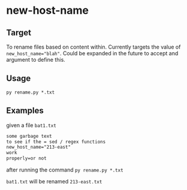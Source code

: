 # new-host-name

## Target
To rename files based on content within.  Currently targets the value of `new_host_name="blah"`.  Could be expanded in the future to accept and argument to define this.

## Usage
`py rename.py *.txt`

## Examples
given a file `bat1.txt`
```txt
some garbage text
to see if the = sed / regex functions
new_host_name="213-east"
work
properly=or not
```

after running the command `py rename.py *.txt`

`bat1.txt` will be renamed `213-east.txt`
